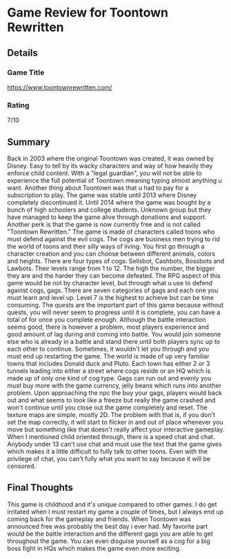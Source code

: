 # Game Review for Toontown Rewritten

## Details

### Game Title
https://www.toontownrewritten.com/

### Rating
7/10

## Summary
Back in 2003 where the original Toontown was created, it was owned by Disney. Easy to tell by its wacky characters and way of how heavily they enforce child content. With a "legal guardian", you will not be able to experience the full potential of Toontown meaning typing almost anything u want. Another thing about Toontown was that u had to pay for a subscription to play. The game was stable until 2013 where Disney completely discontinued it. Until 2014 where the game was bought by a bunch of high schoolers and college students. Unknown group but they have managed to keep the game alive through donations and support. Another perk is that the game is now currently free and is not called "Toontown Rewritten."
The game is made of characters called toons who must defend against the evil cogs. The cogs are business men trying to rid the world of toons and their silly ways of living. You first go through a character creation and you can choose between different animals, colors and heights. There are four types of cogs: Sellsbot, Cashbots, Bossbots and Lawbots. Their levels range from 1 to 12. The high the number, the bigger they are and the harder they can become defeated. The RPG aspect of this game would be not by character level, but through what u use to defend against cogs, gags. There are seven categories of gags and each one you must learn and level up. Level 7 is the highest to achieve but can be time consuming. The quests are the important part of this game because without quests, you will never seem to progress until it is complete, you can have a total of for once you complete enough.
Although the battle interaction seems good, there is however a problem, most players experience and good amount of lag during and coming into battle. You would join someone else who is already in a battle and stand there until both players sync up to each other to continue. Sometimes, it wouldn't let you through and you must end up restarting the game. The world is made of up very familiar towns that includes Donald duck and Pluto. Each town has either 2 or 3 tunnels leading into either a street where cogs reside or an HQ which is made up of only one kind of cog type. Gags can run out and evenly you must buy more with the game currency, jelly beans which runs into another problem. Upon approaching the npc the buy your gags, players would back out and what seems to look like a freeze but really the game crashed and won't continue until you close out the game completely and reset.
The texture maps are simple, mostly 2D. The problem with that is, if you don't set the map correctly, it will start to flicker in and out of place whenever you move but something like that doesn't really affect your interactive gameplay. When I mentioned child oriented through, there is a speed chat and chat. Anybody under 13 can't use chat and must use the text that the game gives which makes it a little difficult to fully talk to other toons. Even with the privilege of chat, you can't fully what you want to say because it will be censored. 

## Final Thoughts
This game is childhood and it's unique compared to other games. I do get irritated when I must restart my game a couple of times, but I always end up coming back for the gameplay and friends. When Toontown was announced free was probably the best day i ever had. My favorite part would be the battle interaction and the different gags you are able to get throughout the game. You can even disguise yourself as a cog for a big boss fight in HQs which makes the game even more exciting.
